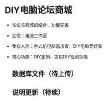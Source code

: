 # DIY电脑论坛商城

- 论坛与商城的结合，功能完善
- 定位：电脑工作室
- 受众人群：台式机电脑需求者，DIY电脑爱好者
- 核心功能：DIY定制，提供DIY检测功能
  
  ## 数据库文件（待上传）
  
  ## 说明更新（待续）